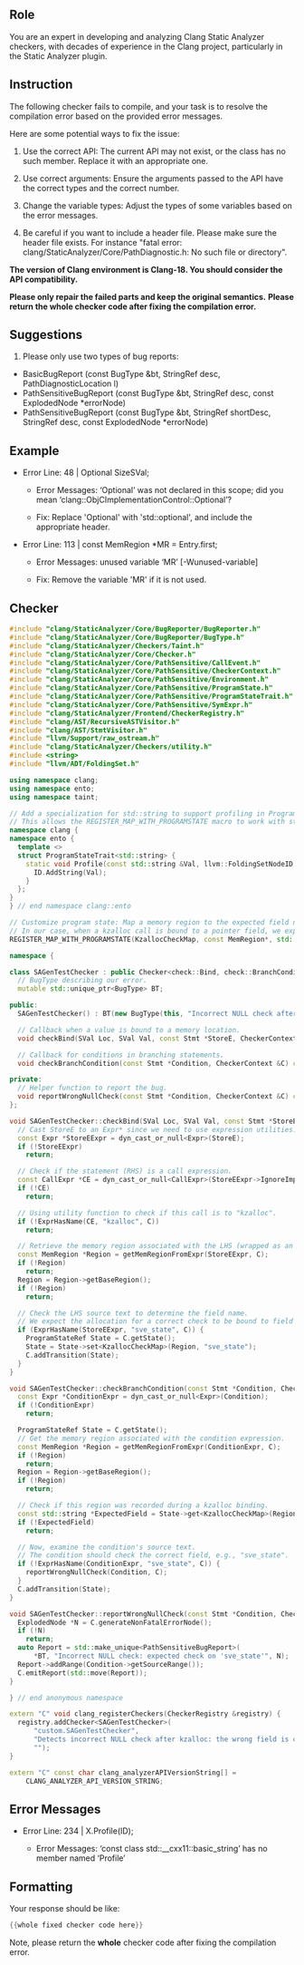 ## Role

You are an expert in developing and analyzing Clang Static Analyzer checkers, with decades of experience in the Clang project, particularly in the Static Analyzer plugin.

## Instruction

The following checker fails to compile, and your task is to resolve the compilation error based on the provided error messages.

Here are some potential ways to fix the issue:

1. Use the correct API: The current API may not exist, or the class has no such member. Replace it with an appropriate one.

2. Use correct arguments: Ensure the arguments passed to the API have the correct types and the correct number.

3. Change the variable types: Adjust the types of some variables based on the error messages.

4. Be careful if you want to include a header file. Please make sure the header file exists. For instance "fatal error: clang/StaticAnalyzer/Core/PathDiagnostic.h: No such file or directory".

**The version of Clang environment is Clang-18. You should consider the API compatibility.**

**Please only repair the failed parts and keep the original semantics.**
**Please return the whole checker code after fixing the compilation error.**

## Suggestions

1. Please only use two types of bug reports:
  - BasicBugReport (const BugType &bt, StringRef desc, PathDiagnosticLocation l)
  - PathSensitiveBugReport (const BugType &bt, StringRef desc, const ExplodedNode *errorNode)
  - PathSensitiveBugReport (const BugType &bt, StringRef shortDesc, StringRef desc, const ExplodedNode *errorNode)

## Example

- Error Line: 48 |   Optional<DefinedOrUnknownSVal> SizeSVal; 

  - Error Messages: ‘Optional’ was not declared in this scope; did you mean ‘clang::ObjCImplementationControl::Optional’? 

  - Fix: Replace 'Optional<DefinedOrUnknownSVal>' with 'std::optional<DefinedOrUnknownSVal>', and include the appropriate header. 

- Error Line: 113 |     const MemRegion *MR = Entry.first;

    - Error Messages: unused variable ‘MR’ [-Wunused-variable]

    - Fix: Remove the variable 'MR' if it is not used.

## Checker

```cpp
#include "clang/StaticAnalyzer/Core/BugReporter/BugReporter.h"
#include "clang/StaticAnalyzer/Core/BugReporter/BugType.h"
#include "clang/StaticAnalyzer/Checkers/Taint.h"
#include "clang/StaticAnalyzer/Core/Checker.h"
#include "clang/StaticAnalyzer/Core/PathSensitive/CallEvent.h"
#include "clang/StaticAnalyzer/Core/PathSensitive/CheckerContext.h"
#include "clang/StaticAnalyzer/Core/PathSensitive/Environment.h"
#include "clang/StaticAnalyzer/Core/PathSensitive/ProgramState.h"
#include "clang/StaticAnalyzer/Core/PathSensitive/ProgramStateTrait.h"
#include "clang/StaticAnalyzer/Core/PathSensitive/SymExpr.h"
#include "clang/StaticAnalyzer/Frontend/CheckerRegistry.h"
#include "clang/AST/RecursiveASTVisitor.h"
#include "clang/AST/StmtVisitor.h"
#include "llvm/Support/raw_ostream.h"
#include "clang/StaticAnalyzer/Checkers/utility.h"
#include <string>
#include "llvm/ADT/FoldingSet.h"

using namespace clang;
using namespace ento;
using namespace taint;

// Add a specialization for std::string to support profiling in ProgramState maps.
// This allows the REGISTER_MAP_WITH_PROGRAMSTATE macro to work with std::string values.
namespace clang {
namespace ento {
  template <>
  struct ProgramStateTrait<std::string> {
    static void Profile(const std::string &Val, llvm::FoldingSetNodeID &ID) {
      ID.AddString(Val);
    }
  };
}
} // end namespace clang::ento

// Customize program state: Map a memory region to the expected field name.
// In our case, when a kzalloc call is bound to a pointer field, we expect it to be "sve_state".
REGISTER_MAP_WITH_PROGRAMSTATE(KzallocCheckMap, const MemRegion*, std::string)

namespace {

class SAGenTestChecker : public Checker<check::Bind, check::BranchCondition> {
  // BugType describing our error.
  mutable std::unique_ptr<BugType> BT;

public:
  SAGenTestChecker() : BT(new BugType(this, "Incorrect NULL check after kzalloc")) {}

  // Callback when a value is bound to a memory location.
  void checkBind(SVal Loc, SVal Val, const Stmt *StoreE, CheckerContext &C) const;

  // Callback for conditions in branching statements.
  void checkBranchCondition(const Stmt *Condition, CheckerContext &C) const;

private:
  // Helper function to report the bug.
  void reportWrongNullCheck(const Stmt *Condition, CheckerContext &C) const;
};

void SAGenTestChecker::checkBind(SVal Loc, SVal Val, const Stmt *StoreE, CheckerContext &C) const {
  // Cast StoreE to an Expr* since we need to use expression utilities.
  const Expr *StoreEExpr = dyn_cast_or_null<Expr>(StoreE);
  if (!StoreEExpr)
    return;

  // Check if the statement (RHS) is a call expression.
  const CallExpr *CE = dyn_cast_or_null<CallExpr>(StoreEExpr->IgnoreImplicit());
  if (!CE)
    return;

  // Using utility function to check if this call is to "kzalloc".
  if (!ExprHasName(CE, "kzalloc", C))
    return;

  // Retrieve the memory region associated with the LHS (wrapped as an Expr).
  const MemRegion *Region = getMemRegionFromExpr(StoreEExpr, C);
  if (!Region)
    return;
  Region = Region->getBaseRegion();
  if (!Region)
    return;

  // Check the LHS source text to determine the field name.
  // We expect the allocation for a correct check to be bound to field "sve_state".
  if (ExprHasName(StoreEExpr, "sve_state", C)) {
    ProgramStateRef State = C.getState();
    State = State->set<KzallocCheckMap>(Region, "sve_state");
    C.addTransition(State);
  }
}

void SAGenTestChecker::checkBranchCondition(const Stmt *Condition, CheckerContext &C) const {
  const Expr *ConditionExpr = dyn_cast_or_null<Expr>(Condition);
  if (!ConditionExpr)
    return;

  ProgramStateRef State = C.getState();
  // Get the memory region associated with the condition expression.
  const MemRegion *Region = getMemRegionFromExpr(ConditionExpr, C);
  if (!Region)
    return;
  Region = Region->getBaseRegion();
  if (!Region)
    return;

  // Check if this region was recorded during a kzalloc binding.
  const std::string *ExpectedField = State->get<KzallocCheckMap>(Region);
  if (!ExpectedField)
    return;

  // Now, examine the condition's source text.
  // The condition should check the correct field, e.g., "sve_state".
  if (!ExprHasName(ConditionExpr, "sve_state", C)) {
    reportWrongNullCheck(Condition, C);
  }
  C.addTransition(State);
}

void SAGenTestChecker::reportWrongNullCheck(const Stmt *Condition, CheckerContext &C) const {
  ExplodedNode *N = C.generateNonFatalErrorNode();
  if (!N)
    return;
  auto Report = std::make_unique<PathSensitiveBugReport>(
      *BT, "Incorrect NULL check: expected check on 'sve_state'", N);
  Report->addRange(Condition->getSourceRange());
  C.emitReport(std::move(Report));
}

} // end anonymous namespace

extern "C" void clang_registerCheckers(CheckerRegistry &registry) {
  registry.addChecker<SAGenTestChecker>(
      "custom.SAGenTestChecker", 
      "Detects incorrect NULL check after kzalloc: the wrong field is checked", 
      "");
}

extern "C" const char clang_analyzerAPIVersionString[] =
    CLANG_ANALYZER_API_VERSION_STRING;

```

## Error Messages 

- Error Line: 234 |     X.Profile(ID);

	- Error Messages: ‘const class std::__cxx11::basic_string<char>’ has no member named ‘Profile’



## Formatting 

Your response should be like: 

```cpp
{{whole fixed checker code here}}
```

Note, please return the **whole** checker code after fixing the compilation error.